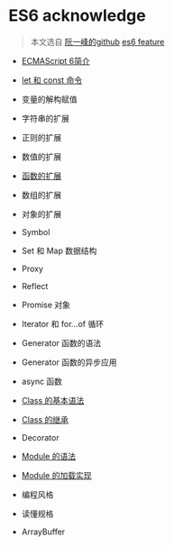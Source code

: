 # ES6 acknowledge

> 本文选自 [阮一峰的github](http://es6.ruanyifeng.com/)
> [es6 feature](es6features.md)

<!-- ![ECMAScript 6 Primer](http://es6.ruanyifeng.com/images/cover-3rd.jpg) -->

- [ECMAScript 6简介](intro.md)

- [let 和 const 命令](let.md)

- 变量的解构赋值
- 字符串的扩展
- 正则的扩展
- 数值的扩展

- [函数的扩展](function.md)

- 数组的扩展
- 对象的扩展
- Symbol
- Set 和 Map 数据结构
- Proxy
- Reflect
- Promise 对象
- Iterator 和 for...of 循环
- Generator 函数的语法
- Generator 函数的异步应用
- async 函数

- [Class 的基本语法](class.md)

- [Class 的继承](class-extends.md)

- Decorator

- [Module 的语法](class.md)

- [Module 的加载实现](class-extends.md)

- 编程风格
- 读懂规格
- ArrayBuffer
